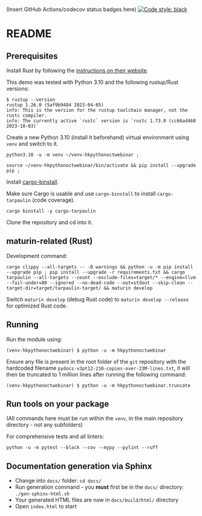 (Insert GitHub Actions/codecov status badges here)
[![Code style: black](https://img.shields.io/badge/code%20style-black-000000.svg)](https://github.com/psf/black)

# README

## Prerequisites

Install Rust by following the [instructions on their website](https://www.rust-lang.org/).

This demo was tested with Python 3.10 and the following rustup/Rust versions:

```
$ rustup --version
rustup 1.26.0 (5af9b9484 2023-04-05)
info: This is the version for the rustup toolchain manager, not the rustc compiler.
info: The currently active `rustc` version is `rustc 1.73.0 (cc66ad468 2023-10-03)`
```

Create a new Python 3.10 (install it beforehand) virtual environment using `venv` and switch to it.

```
python3.10 -u -m venv ~/venv-hkpythonoctwebinar ;
```

```
source ~/venv-hkpythonoctwebinar/bin/activate && pip install --upgrade pip ;
```

Install [cargo-binstall](https://github.com/cargo-bins/cargo-binstall).

Make sure Cargo is usable and use `cargo-binstall` to install `cargo-tarpaulin` (code coverage).

```
cargo binstall -y cargo-tarpaulin
```

Clone the repository and cd into it.

## maturin-related (Rust)

Development command:

```
cargo clippy --all-targets -- -D warnings && python -u -m pip install --upgrade pip ; pip install --upgrade -r requirements.txt && cargo tarpaulin --all-targets --count --exclude-files=target/* --engine=llvm --fail-under=80 --ignored --no-dead-code --out=stdout --skip-clean --target-dir=target/tarpaulin-target/ && maturin develop
```

Switch `maturin develop` (debug Rust code) to `maturin develop --release` for optimized Rust code.


## Running

Run the module using:

```
(venv-hkpythonoctwebinar) $ python -u -m hkpythonoctwebinar
```

Ensure any file is present in the root folder of the `git` repository with the hardcoded filename `pydocs-v3pt12-210-copies-over-23M-lines.txt`, it will then be truncated to 1 million lines after running the following command:

```
(venv-hkpythonoctwebinar) $ python -u -m hkpythonoctwebinar.truncate
```

## Run tools on your package

(All commands here must be run within the `venv`, in the main repository directory - not any subfolders)

For comprehensive tests and all linters:
```
python -u -m pytest --black --cov --mypy --pylint --ruff
```

## Documentation generation via Sphinx

* Change into `docs/` folder: `cd docs/`
* Run generation command - you **must** first be in the `docs/` directory: `./gen-sphinx-html.sh`
* Your generated HTML files are now in `docs/build/html/` directory
* Open `index.html` to start
